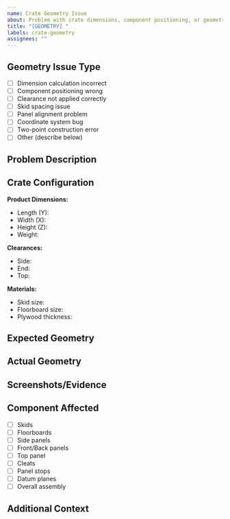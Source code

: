```yaml
---
name: Crate Geometry Issue
about: Problem with crate dimensions, component positioning, or geometric calculations
title: "[GEOMETRY] "
labels: crate-geometry
assignees: ""
---
```


## Geometry Issue Type

<!-- Check all that apply -->
- [ ] Dimension calculation incorrect
- [ ] Component positioning wrong
- [ ] Clearance not applied correctly
- [ ] Skid spacing issue
- [ ] Panel alignment problem
- [ ] Coordinate system bug
- [ ] Two-point construction error
- [ ] Other (describe below)

## Problem Description

<!-- What's wrong with the geometry? Be specific about what you expected vs. what you see -->

## Crate Configuration

**Product Dimensions:**
- Length (Y): <!-- inches -->
- Width (X): <!-- inches -->
- Height (Z): <!-- inches -->
- Weight: <!-- lbs -->

**Clearances:**
- Side: <!-- inches -->
- End: <!-- inches -->
- Top: <!-- inches -->

**Materials:**
- Skid size: <!-- e.g., 4x4, 6x6 -->
- Floorboard size: <!-- e.g., 2x6, 2x8 -->
- Plywood thickness: <!-- e.g., 0.25" -->

## Expected Geometry

<!-- What dimensions/positions should be correct? Include NX expressions if relevant -->

## Actual Geometry

<!-- What dimensions/positions are you seeing? -->

## Screenshots/Evidence

<!-- 3D view screenshot, NX expression output, STEP file details, or measurements -->

## Component Affected

<!-- Which crate components are incorrectly positioned/sized? -->
- [ ] Skids
- [ ] Floorboards
- [ ] Side panels
- [ ] Front/Back panels
- [ ] Top panel
- [ ] Cleats
- [ ] Panel stops
- [ ] Datum planes
- [ ] Overall assembly

## Additional Context

<!-- Any other relevant information about the geometry issue -->
